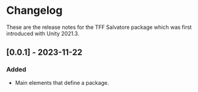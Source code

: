 ﻿# Changelog
These are the release notes for the TFF Salvatore package which was first introduced with Unity 2021.3.

## [0.0.1] - 2023-11-22
### Added
- Main elements that define a package.
